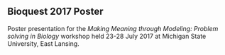 ## Bioquest 2017 Poster

Poster presentation for the _Making Meaning through Modeling: Problem solving in Biology_ workshop held 23-28 July 2017 at Michigan State University, East Lansing.
